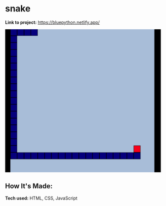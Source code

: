 # snake


**Link to project:** https://bluepython.netlify.app/

![alt tag](https://github.com/ahmedtarabia/snake/blob/main/images/snake.png)

## How It's Made:

**Tech used:** HTML, CSS, JavaScript 

